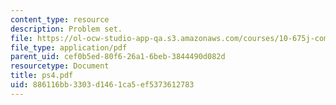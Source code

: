 ```yaml
---
content_type: resource
description: Problem set.
file: https://ol-ocw-studio-app-qa.s3.amazonaws.com/courses/10-675j-computational-quantum-mechanics-of-molecular-and-extended-systems-fall-2004/886116bb3303d1461ca5ef5373612783_ps4.pdf
file_type: application/pdf
parent_uid: cef0b5ed-80f6-26a1-6beb-3844490d082d
resourcetype: Document
title: ps4.pdf
uid: 886116bb-3303-d146-1ca5-ef5373612783
---
```

